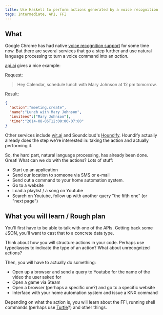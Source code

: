```yaml
---
title: Use Haskell to perform actions generated by a voice recognition API
tags: Intermediate, API, FFI
---
```


## What

Google Chrome has had native [voice recognition support](http://shapeshed.com/html5-speech-recognition-api/) for some time now.
But there are several services that go a step further and use natural language processing to turn a voice command into an *action*.

[api.ai](http://api.ai/) gives a nice example:

Request:

> Hey Calendar, schedule lunch with Mary Johnson at 12 pm tomorrow.

Result:
```JSON
{
  "action":"meeting.create",
  "name":"Lunch with Mary Johnson",
  "invitees":["Mary Johnson"],
  "time":"2014-08-06T12:00:00-07:00"
}
```

Other services include [wit.ai](https://wit.ai/) and Soundcloud's [Houndify](https://www.houndify.com/).
Houndify actually already does the step we're interested in: taking the action and actually performing it.

So, the hard part, natural language processing, has already been done. Great!
What can we do with the actions?
Lots of stuff: 

* Start up an application
* Send our location to someone via SMS or e-mail
* Send out a command to your home automation system.
* Go to a website
* Load a playlist / a song on Youtube
* Search on Youtube, follow up with another query "the fifth one" (or "next page")

## What you will learn / Rough plan

You'll first have to be able to talk with one of the APIs.
Getting back some JSON, you'll want to cast that to a concrete data type.

Think about how you will structure actions in your code.
Perhaps use typeclasses to indicate the type of an action?
What about unrecognized actions?

Then, you will have to actually do something:

* Open up a browser and send a query to Youtube for the name of the video the user asked for
* Open a game via Steam
* Open a browser (perhaps a specific one?) and go to a specific website
* Interface with your home automation system and issue a KNX command

Depending on what the action is, you will learn about the FFI, running shell commands (perhaps use [Turtle](https://hackage.haskell.org/package/turtle)?) and other things.